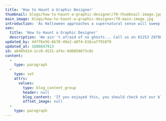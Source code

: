 ```yaml
---
title: 'How to Haunt a Graphic Designer'
thumbnail: blogs/how-to-haunt-a-graphic-designer/70-thumbnail-image.jpg
main_image: blogs/how-to-haunt-a-graphic-designer/70-main-image.jpg
introduction: 'As Halloween approaches a supernatural sense will sweep the country but creatives are spooked by a different set of fears. From server horror stories, fear of the 404 and nightmares of terrifying type, there is one that every designer dreads the most and has aptly become known as ‘the spinning wheel of death’. Here at Think!Creative we like to face our fears, there’s not a lot that scares our team! Maybe just the thought of finding there’s no teabags left for a brew.'
seo:
  title: 'How to Haunt a Graphic Designer'
  description: 'We ain''t afraid of no ghosts... Call us on 01253 297900 for all your design busting needs.'
updated_by: 44ff6e56-6b78-49e2-a074-616caf791879
updated_at: 1606847913
id: a6405d14-1cc0-4531-af4c-8d0850673c0c
content:
  -
    type: paragraph
  -
    type: set
    attrs:
      values:
        type: blog_content_group
        header: null
        blog_content: 'If you enjoyed this, you should check out our blog post on ‘[the value of design](/thinking/the-value-of-design/)’ and play along to client’s comments bingo.'
        offset_image: null
  -
    type: paragraph
---
```

